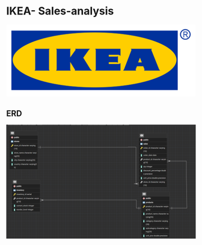 # IKEA- Sales-analysis
![Project Image Placeholder](https://github.com/Tusharpsharma/IKEA---Sales-analysis-using-Postgresql/blob/main/Ikea-logo.png)


## ERD
![Project Image Placeholder](https://github.com/Tusharpsharma/IKEA---Sales-analysis-using-Postgresql/blob/main/ERD%20Diagram.png)

